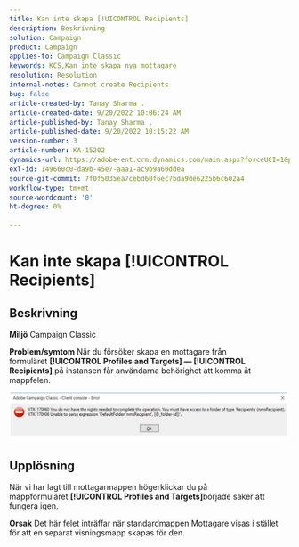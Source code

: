 ```yaml
---
title: Kan inte skapa [!UICONTROL Recipients]
description: Beskrivning
solution: Campaign
product: Campaign
applies-to: Campaign Classic
keywords: KCS,Kan inte skapa nya mottagare
resolution: Resolution
internal-notes: Cannot create Recipients
bug: false
article-created-by: Tanay Sharma .
article-created-date: 9/20/2022 10:06:24 AM
article-published-by: Tanay Sharma .
article-published-date: 9/20/2022 10:15:22 AM
version-number: 3
article-number: KA-15202
dynamics-url: https://adobe-ent.crm.dynamics.com/main.aspx?forceUCI=1&pagetype=entityrecord&etn=knowledgearticle&id=687448df-cb38-ed11-9db1-002248086735
exl-id: 149660c0-da9b-45e7-aaa1-ac9b9a60ddea
source-git-commit: 7f0f5035ea7cebd60f6ec7bda9de6225b6c602a4
workflow-type: tm+mt
source-wordcount: '0'
ht-degree: 0%

---
```


# Kan inte skapa [!UICONTROL Recipients]

## Beskrivning

<b>Miljö</b>
Campaign Classic


<b>Problem/symtom</b>
När du försöker skapa en mottagare från formuläret <b>[!UICONTROL Profiles and Targets] — [!UICONTROL Recipients]</b> på instansen får användarna behörighet att komma åt mappfelen.



![](assets/___f4809700-cd38-ed11-9db1-002248086735___.png)


## Upplösning




När vi har lagt till mottagarmappen högerklickar du på mappformuläret <b>[!UICONTROL Profiles and Targets]</b>började saker att fungera igen.


<b>Orsak</b>
Det här felet inträffar när standardmappen Mottagare visas i stället för att en separat visningsmapp skapas för den.
